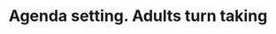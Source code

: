 ---
area: Communication Skills
category: 32 - Calgary Cambridge Workshop
title: Agenda setting. Adults turn taking
description: Agenda setting. Adults turn taking
audio: /assets/audio/32- Calgary Cambridge Workshop - 32 Agenda setting. Adults turn taking - MQ.mp3
article: 
www: 
keywords: Calgary, Cambridge, Model
youtube: 
soundcloud: 
---